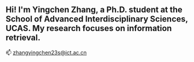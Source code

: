 ## Hi! I'm Yingchen Zhang, a Ph.D. student at the School of Advanced Interdisciplinary Sciences, UCAS. My research focuses on information retrieval.
📫 zhangyingchen23s@ict.ac.cn

